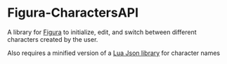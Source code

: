 # Figura-CharactersAPI
A library for [Figura](https://github.com/Kingdom-of-The-Moon/FiguraRewriteRewrite/tree/1.19.3) to initialize, edit, and switch between different characters created by the user.

Also requires a minified version of a [Lua Json library](https://github.com/rxi/json.lua) for character names
